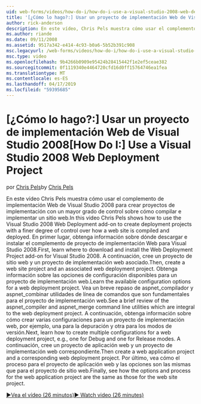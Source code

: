 ```yaml
---
uid: web-forms/videos/how-do-i/how-do-i-use-a-visual-studio-2008-web-deployment-project
title: '[¿Cómo lo hago?:] Usar un proyecto de implementación Web de Visual Studio 2008 | Microsoft Docs'
author: rick-anderson
description: En este vídeo, Chris Pels muestra cómo usar el complemento de implementación Web de Visual Studio 2008 para crear proyectos de implementación con un mayor grado de control sobre cómo...
ms.author: riande
ms.date: 09/11/2008
ms.assetid: 9517a342-e414-4c93-b0a6-5b52b391c908
msc.legacyurl: /web-forms/videos/how-do-i/how-do-i-use-a-visual-studio-2008-web-deployment-project
msc.type: video
ms.openlocfilehash: 9b4266b0909e95424b28415442f1e2ef5ceae382
ms.sourcegitcommit: 0f1119340e4464720cfd16d0ff15764746ea1fea
ms.translationtype: MT
ms.contentlocale: es-ES
ms.lasthandoff: 04/17/2019
ms.locfileid: "59395685"
---
```

# <a name="how-do-i-use-a-visual-studio-2008-web-deployment-project"></a><span data-ttu-id="63d95-103">[¿Cómo lo hago?:] Usar un proyecto de implementación Web de Visual Studio 2008</span><span class="sxs-lookup"><span data-stu-id="63d95-103">[How Do I:] Use a Visual Studio 2008 Web Deployment Project</span></span>

<span data-ttu-id="63d95-104">por [Chris Pels](https://twitter.com/chrispels)</span><span class="sxs-lookup"><span data-stu-id="63d95-104">by [Chris Pels](https://twitter.com/chrispels)</span></span>

<span data-ttu-id="63d95-105">En este vídeo Chris Pels muestra cómo usar el complemento de implementación Web de Visual Studio 2008 para crear proyectos de implementación con un mayor grado de control sobre cómo compilar e implementar un sitio web.</span><span class="sxs-lookup"><span data-stu-id="63d95-105">In this video Chris Pels shows how to use the Visual Studio 2008 Web Deployment add-on to create deployment projects with a finer degree of control over how a web site is compiled and deployed.</span></span> <span data-ttu-id="63d95-106">En primer lugar, obtenga información sobre dónde descargar e instalar el complemento de proyecto de implementación Web para Visual Studio 2008.</span><span class="sxs-lookup"><span data-stu-id="63d95-106">First, learn where to download and install the Web Deployment Project add-on for Visual Studio 2008.</span></span> <span data-ttu-id="63d95-107">A continuación, cree un proyecto de sitio web y un proyecto de implementación web asociado.</span><span class="sxs-lookup"><span data-stu-id="63d95-107">Then, create a web site project and an associated web deployment project.</span></span> <span data-ttu-id="63d95-108">Obtenga información sobre las opciones de configuración disponibles para un proyecto de implementación web.</span><span class="sxs-lookup"><span data-stu-id="63d95-108">Learn the available configuration options for a web deployment project.</span></span> <span data-ttu-id="63d95-109">Vea un breve repaso de aspnet\_compilador y aspnet\_combinar utilidades de línea de comandos que son fundamentales para el proyecto de implementación web.</span><span class="sxs-lookup"><span data-stu-id="63d95-109">See a brief review of the aspnet\_compiler and aspnet\_merge command line utilities which are integral to the web deployment project.</span></span> <span data-ttu-id="63d95-110">A continuación, obtenga información sobre cómo crear varias configuraciones para un proyecto de implementación web, por ejemplo, una para la depuración y otra para los modos de versión.</span><span class="sxs-lookup"><span data-stu-id="63d95-110">Next, learn how to create multiple configurations for a web deployment project, e.g., one for Debug and one for Release modes.</span></span> <span data-ttu-id="63d95-111">A continuación, cree un proyecto de aplicación web y un proyecto de implementación web correspondiente.</span><span class="sxs-lookup"><span data-stu-id="63d95-111">Then create a web application project and a corresponding web deployment project.</span></span> <span data-ttu-id="63d95-112">Por último, vea cómo el proceso para el proyecto de aplicación web y las opciones son las mismas que para el proyecto de sitio web.</span><span class="sxs-lookup"><span data-stu-id="63d95-112">Finally, see how the options and process for the web application project are the same as those for the web site project.</span></span>

[<span data-ttu-id="63d95-113">&#9654;Vea el vídeo (26 minutos)</span><span class="sxs-lookup"><span data-stu-id="63d95-113">&#9654; Watch video (26 minutes)</span></span>](https://channel9.msdn.com/Blogs/ASP-NET-Site-Videos/how-do-i-use-a-visual-studio-2008-web-deployment-project)
